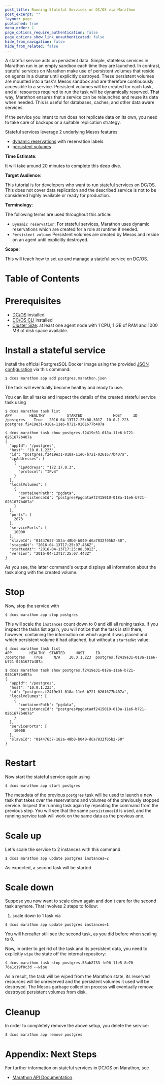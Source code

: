 ```yaml
---
post_title: Running Stateful Services on DC/OS via Marathon
post_excerpt: ""
layout: page
published: true
menu_order: 1
page_options_require_authentication: false
page_options_show_link_unauthenticated: false
hide_from_navigation: false
hide_from_related: false
---
```


A stateful service acts on persistent data. Simple, stateless services in Marathon run in an empty sandbox each time they are launched. In contrast, stateful services on Marathon make use of persistent volumes that reside on agents in a cluster until explicitly destroyed. These persistent volumes are mounted into a task's Mesos sandbox and are therefore continuously accessible to a service. Persistent volumes will be created for each task, and all resources required to run the task will be dynamically reserved. That way, Marathon ensures that a service can be relaunched and reuse its data when needed. This is useful for databases, caches, and other data aware services.

If the service you intent to run does not replicate data on its own, you need to take care of backups or a suitable replication strategy.

Stateful services leverage 2 underlying Mesos features:

- [dynamic reservations](http://mesos.apache.org/documentation/latest/reservation/) with reservation labels
- [persistent volumes](http://mesos.apache.org/documentation/latest/persistent-volume/)

**Time Estimate**:

It will take around 20 minutes to complete this deep dive.

**Target Audience**:

This tutorial is for developers who want to run stateful services on DC/OS. This does not cover data replication and the described service is not to be considered highly available or ready for production.

**Terminology**:

The following terms are used throughout this article:
- `Dynamic reservation`: For stateful services, Marathon uses dynamic reservations which are created for a role at runtime if needed.
- `Persistent volume`: Persistent volumes are created by Mesos and reside on an agent until explicitly destroyed.

**Scope**:

This will teach how to set up and manage a stateful service on DC/OS.

# Table of Contents

# Prerequisites
*   [DC/OS](/administration/installing/) installed
*   [DC/OS CLI](/usage/cli/install/) installed
* [Cluster Size](../getting-started/cluster-size): at least one agent node with 1 CPU, 1 GB of RAM and 1000 MB of disk space available.

# Install a stateful service

Install the official PostgresSQL Docker image using the provided [JSON configuration](postgres.marathon.json) via this command:
```shell
$ dcos marathon app add postgres.marathon.json
```
The task will eventually become healthy and ready to use.

You can list all tasks and inspect the details of the created stateful service task using
```shell
$ dcos marathon task list
APP        HEALTHY          STARTED              HOST     ID                                             
/postgres    True   2016-04-13T17:25:08.301Z  10.0.1.223  postgres.f2419e31-018a-11e6-b721-0261677b407a  

$ dcos marathon task show postgres.f2419e31-018a-11e6-b721-0261677b407a
{
  "appId": "/postgres",
  "host": "10.0.1.223",
  "id": "postgres.f2419e31-018a-11e6-b721-0261677b407a",
  "ipAddresses": [
    {
      "ipAddress": "172.17.0.3",
      "protocol": "IPv4"
    }
  ],
  "localVolumes": [
    {
      "containerPath": "pgdata",
      "persistenceId": "postgres#pgdata#f2415010-018a-11e6-b721-0261677b407a"
    }
  ],
  "ports": [
    2073
  ],
  "servicePorts": [
    10000
  ],
  "slaveId": "01447637-182a-48b0-b040-d6a7832f05b2-S0",
  "stagedAt": "2016-04-13T17:25:07.466Z",
  "startedAt": "2016-04-13T17:25:08.301Z",
  "version": "2016-04-13T17:25:07.443Z"
}
```

As you see, the latter command's output displays all information about the task along with the created volume.

# Stop

Now, stop the service with
```shell
$ dcos marathon app stop postgres
```

This will scale the `instances` count down to 0 and kill all runing tasks. If you inspect the tasks list again, you will notice that the task is still there, however, containing the information on which agent it was placed and which persistent volume it had attached, but without a `startedAt` value:
```shell
$ dcos marathon task list
APP        HEALTHY  STARTED     HOST     ID                                             
/postgres    True     N/A    10.0.1.223  postgres.f2419e31-018a-11e6-b721-0261677b407a

$ dcos marathon task show postgres.f2419e31-018a-11e6-b721-0261677b407a
{
  "appId": "/postgres",
  "host": "10.0.1.223",
  "id": "postgres.f2419e31-018a-11e6-b721-0261677b407a",
  "localVolumes": [
    {
      "containerPath": "pgdata",
      "persistenceId": "postgres#pgdata#f2415010-018a-11e6-b721-0261677b407a"
    }
  ],
  "servicePorts": [
    10000
  ],
  "slaveId": "01447637-182a-48b0-b040-d6a7832f05b2-S0"
}
```

# Restart

Now start the stateful service again using
```shell
$ dcos marathon app start postgres
```
The metadata of the previous `postgres` task will be used to launch a new task that takes over the reservations and volumes of the previously stopped service. Inspect the running task again by repeating the command from the previous step. You will see that the same `persistenceId` is used, and the running service task will work on the same data as the previous one.

# Scale up

Let's scale the service to 2 instances with this command:
```shell
$ dcos marathon app update postgres instances=2
```

As expected, a second task will be started.

# Scale down

Suppose you now want to scale down again and don't care for the second task anymore. That involves 2 steps to follow:
1. scale down to 1 task via
```shell
$ dcos marathon app update postgres instances=1
```
You will hereafter still see the second task, as you did before when scaling to 0.

Now, in order to get rid of the task and its persistent data, you need to explicitly `wipe` the state off the internal repository:
```
$ dcos marathon task stop postgres.53ab8733-fd96-11e5-8e70-76a1c19f8c3d --wipe
```
As a result, the task will be wiped from the Marathon state, its reserved resources will be unreserved and the persistent volumes it used will be destroyed. The Mesos garbage collection process will eventually remove destroyed persistent volumes from disk.

# Cleanup

In order to completely remove the above setup, you delete the service:
```shell
$ dcos marathon app remove postgres
```

# Appendix: Next Steps

For further information on stateful services in DC/OS on Marathon, see

- [Marathon API Documentation](https://mesosphere.github.io/marathon/docs/persistent-volumes.html)